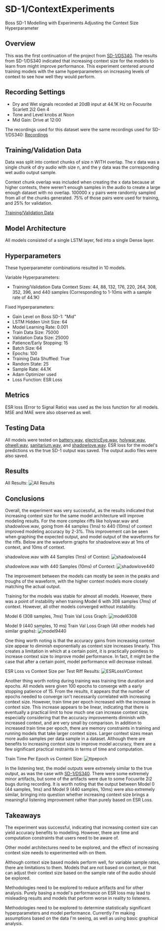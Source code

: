 # SD-1/ContextExperiments
Boss SD-1 Modelling with Experiments Adjusting the Context Size Hyperparameter

## Overview
This was the first continuation of the project from [SD-1/DS340](../../../WriteUps/SD-1/DS340/README.md). The results from SD-1/DS340 indicated that increasing context size for the models to learn from might improve performance. This experiment centered around training models with the same hyperparameters on increasing levels of context to see how well they would perform.

## Recording Settings

- Dry and Wet signals recorded at 20dB input at 44.1K Hz on Focusrite Scarlett 2i2 Gen 4
- Tone and Level knobs at Noon
- Mid Gain: Drive at 12:00

The recordings used for this dataset were the same recordings used for SD-1/DS340: [Recordings](../../../Data/SD-1/DS340)
    
## Training/Validation Data 
Data was split into context chunks of size n WITH overlap. The x data was a single chunk of dry audio with size n, and the y data was the corresponding wet audio output sample.

Context chunk overlap was included when creating the x data because at higher contexts, there weren't enough samples in the audio to create a large enough dataset with no overlap. 100000 x y pairs were randomly sampled from all of the chunks generated. 75% of those pairs were used for training, and 25% for validation.

[Training/Validation Data](../../../TrainValPickles/SD-1/ContextExperiments)

## Model Architecture
All models consisted of a single LSTM layer, fed into a single Dense layer.

## Hyperparameters
These hyperparameter combinations resulted in 10 models. 

Variable Hyperparameters:
  - Training/Validation Data Context Sizes: 44, 88, 132, 176, 220, 264, 308, 352, 396, and 440 samples (Corresponding to 1-10ms with a sample rate of 44.1K)

Fixed Hyperparameters:
  - Gain Level on Boss SD-1: "Mid"
  - LSTM Hidden Unit Size: 64
  - Model Learning Rate: 0.001
  - Train Data Size: 75000
  - Validation Data Size: 25000
  - Patience/Early Stopping: 15
  - Batch Size: 64
  - Epochs: 100
  - Training Data Shuffled: True
  - Random State: 25
  - Sample Rate: 44.1K
  - Adam Optimizer used
  - Loss Function: ESR Loss

## Metrics
ESR loss (Error to Signal Ratio) was used as the loss function for all models. MSE and MAE were also observed as well.

## Testing Data
All models were tested on [battery.wav](../../../Data/Inputs/battery.wav), [electricEye.wav](../../../Data/Inputs/electricEye.wav), [holywar.wav](../../../Data/Inputs/holywar.wav), [ohwell.wav](../../../Data/Inputs/ohwell.wav), [sanitarium.wav](../../../Data/Inputs/sanitarium.wav), and [shadowlove.wav](../../../Data/Inputs/shadowlove.wav). ESR loss for the model's predictions vs the true SD-1 output was saved. The output audio files were also saved.

## Results
All Results:
![All Results](../../../Images/SD-1/ContextExperiments/modelResults.png)

## Conclusions
Overall, the experiment was very successful, as the results indicated that increasing context size for the same model architecture will improve modeling results. For the more complex riffs like holywar.wav and shadowlove.wav, going from 44 samples (1ms) to 440 (10ms) of context improved modeling accuracy by 2-3%. This improvement can be seen when graphing the expected output, and model output of the waveforms for the riffs. Below are the waveform graphs for shadowlove.wav at 1ms of context, and 10ms of context.

shadowlove.wav with 44 Samples (1ms) of Context:
![shadowlove44](../../../Images/SD-1/ContextExperiments/shadowLoveC44.png)

shadowlove.wav with 440 Samples (10ms) of Context:
![shadowlove440](../../../Images/SD-1/ContextExperiments/shadowLoveC440.png)

The improvement between the models can mostly be seen in the peaks and troughs of the waveform, with the higher context models more closely matching the actual output.

Training for the models was stable for almost all models. However, there was a point of instability when training Model 6 with 308 samples (7ms) of context. However, all other models converged without instability.

Model 6 (308 samples, 7ms) Train Val Loss Graph:
![model6308](../../../Images/SD-1/ContextExperiments/C308TrainValLoss.png)

Model 9 (440 samples, 10 ms) Train Val Loss Graph (All other models had similar graphs):
![model9440](../../../Images/SD-1/ContextExperiments/C440TrainValLoss.png)

One thing worth noting is that the accuracy gains from increasing context size appear to diminish exponentially as context size increases linearly. This creates a limitation in which at a certain point, it is practically pointless to increase context size to improve model performance. In fact, it might be the case that after a certain point, model performance will decrease instead.

ESR Loss vs Context Size per Test Riff Results:
![ESRLossVContext](../../../Images/SD-1/ContextExperiments/ESRLossContextSize.png)

Another thing worth noting during training was training time duration and epochs. All models were given 100 epochs to converge with a early stopping patience of 15. From the results, it appears that the number of epochs needed to converge isn't necessarily correlated with increasing context size. However, train time per epoch increased with the increase in context size. This increase appears to be linear, indicating that there is eventually a practical limit to how much one can increase context size, especially considering that the accuracy improvements diminish with increased context, and are very small by comparison. In addition to increased train time per epoch, there are memory constraints in training and running models that take larger context sizes. Larger context sizes mean more audio samples per data sample in a dataset. Although there are benefits to increasing context size to improve model accuracy, there are a few significant practical restraints in terms of time and computation.

Train Time Per Epoch vs Context Size:
![ttpepoch](../../../Images/SD-1/ContextExperiments/traintimeperepoch.png)

In the listening test, the model outputs were extremely similar to the true output, as was the case with [SD-1/DS340](../../../WriteUps/SD-1/DS340/README.md). There were some extremely minor artifacts, but some of the artifacts were due to some Focusrite 2i2 bugs during recording. It is worth noting that the output between Model 0 (44 samples, 1ms) and Model 9 (440 samples, 10ms) were also extremely similar, bringing into question whether increasing context size brings a meaningful listening improvement rather than purely based on ESR Loss.

## Takeaways

The experiment was successful, indicating that increasing context size can yield accuracy benefits to modelling. However, there are time and computation constraints that users need to be aware of.

Other model architectures need to be explored, and the effect of increasing context size needs to experimented with on them.

Although context size based models perform well, for variable sample rates, there are limitations to them. Models that are not based on context, or that can adjust their context size based on the sample rate of the audio should be explored.

Methodologies need to be explored to reduce artifacts and for other analysis. Purely basing a model's performance on ESR loss may lead to misleading results and models that perform worse in reality to listeners.

Methodologies need to be explored to determine statistically significant hyperparameters and model performance. Currently I'm making assumptions based on the data I'm seeing, as well as using basic graphical analysis.
